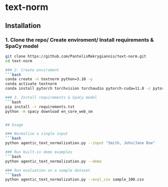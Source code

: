 # text-norm

## Installation

### 1. Clone the repo/ Create enviroment/ Install requirements & SpaCy model
```bash
git clone https://github.com/PantelisMakrygiannis/text-norm.git
cd text-norm

### 2. Create enviroment
```bash
conda create -n textnorm python=3.10 -y
conda activate textnorm
conda install pytorch torchvision torchaudio pytorch-cuda=11.8 -c pytorch -c nvidia -y

### 3. Install requirements & SpaCy model
```bash
pip install -r requirements.txt
python -m spacy download en_core_web_sm


## Usage

### Normalize a single input
```bash
python agentic_text_normalization.py --input "Smith, John/Jane Doe"

### Run built-in demo examples
```bash
python agentic_text_normalization.py --demo

### Run evaluation on a sample dataset
```bash
python agentic_text_normalization.py --eval_csv sample_100.csv










